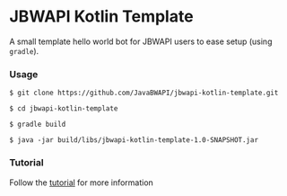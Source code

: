 #  JBWAPI Kotlin Template

A small template hello world bot for JBWAPI users to ease setup (using `gradle`).

### Usage
```
$ git clone https://github.com/JavaBWAPI/jbwapi-kotlin-template.git

$ cd jbwapi-kotlin-template

$ gradle build

$ java -jar build/libs/jbwapi-kotlin-template-1.0-SNAPSHOT.jar
```

### Tutorial

Follow the [tutorial](https://github.com/JavaBWAPI/Java-BWAPI-Tutorial/wiki) for more information
